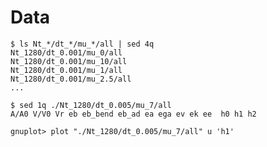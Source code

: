 # Data

    $ ls Nt_*/dt_*/mu_*/all | sed 4q
    Nt_1280/dt_0.001/mu_0/all
    Nt_1280/dt_0.001/mu_10/all
    Nt_1280/dt_0.001/mu_1/all
    Nt_1280/dt_0.001/mu_2.5/all
	...
	
	$ sed 1q ./Nt_1280/dt_0.005/mu_7/all
	A/A0 V/V0 Vr eb eb_bend eb_ad ea ega ev ek ee  h0 h1 h2

    gnuplot> plot "./Nt_1280/dt_0.005/mu_7/all" u 'h1'
	
